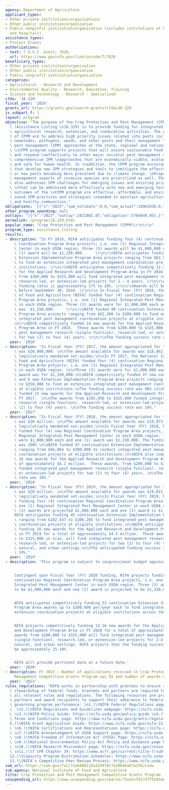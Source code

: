 ```yaml
---
agency: Department of Agriculture
applicant_types:
- Other private institutions/organizations
- Other public institution/organization
- Public nonprofit institution/organization (includes institutions of higher education
  and hospitals)
assistance_types:
- Project Grants
authorizations:
- text: 7 U.S.C. &sect; 7626.
  url: https://www.govinfo.gov/link/uscode/7/7626
beneficiary_types:
- Other private institution/organization
- Other public institution/organization
- Public nonprofit institution/organization
categories:
- Agricultural - Research and Development
- Environmental Quality - Research, Education, Training
- Science and Technology - Research - Specialized
cfda: '10.329'
fiscal_year: '2024'
grants_url: https://grants.gov/search-grants?cfda=10.329
is_subpart_f: 1
layout: program
objective: "The purpose of the Crop Protection and Pest Management (CPPM) program\
  \ (Assistance Listing \n10.329) is to provide funding for integrated, multifunctional\
  \ agricultural research, extension, and \neducation activities. The goals and objectives\
  \ of CPPM are to address high priority issues related \nto pests including insects,\
  \ nematodes, pathogens, weeds, and other pests and their management \nusing integrated\
  \ pest management (IPM) approaches at the state, regional and national levels. The\
  \ \nCPPM program supports projects that will ensure sustainable food production\
  \ and respond \neffectively to other major societal pest management challenges with\
  \ comprehensive IPM \napproaches that are economically viable, ecologically prudent,\
  \ and safe for human health. In \naddition, the CPPM program encourages proposals\
  \ that develop new IPM strategies and tools to \nmitigate the effects of existing\
  \ or new pests becoming more prevalent due to climate change. \nProposals that address\
  \ management aspects of invasive species are prioritized as well. The CPPM \nprogram\
  \ also addresses IPM challenges for emerging issues and existing priority pest concerns\
  \ \nthat can be addressed more effectively with new and emerging technologies. The\
  \ outcomes of the \nCPPM program are effective, affordable, and environmentally\
  \ sound IPM practices and strategies \nneeded to maintain agricultural productivity\
  \ and healthy communities."
obligations: '[{"x":"2023","sam_estimate":0.0,"sam_actual":19962838.0,"usa_spending_actual":19159365.4},{"x":"2024","sam_estimate":0.0,"sam_actual":19914669.0,"usa_spending_actual":19583814.05},{"x":"2025","sam_estimate":0.0,"sam_actual":0.0,"usa_spending_actual":-81602.54}]'
other_program_spending: null
outlays: '[{"x":"2023","outlay":2821802.87,"obligation":5769440.95},{"x":"2024","outlay":320546.92,"obligation":15636614.89},{"x":"2025","outlay":0.0,"obligation":0.0}]'
permalink: /program/10.329.html
popular_name: "Crop Protection and Pest Management (CPPM)\r\n\r\n"
program_type: assistance_listing
results:
- description: "In FY 2016, NIFA anticipates funding four (4) continuation Regional\
    \ Coordination Program Area projects; i.e. one (1) Regional Integrated Pest Management\
    \ Center in each USDA region; three (3) awards will be $1,000,000 each and one\
    \ (1) award will be $1,150,000.     \r\n\r\nNIFA anticipates funding 49 continuation\
    \ Extension Implementation Program Area projects ranging from $62,500 to $289,000\
    \ to fund an extension integrated pest management coordination project at eligible\
    \ institutions. \r\n\r\nNIFA anticipates competitively funding 12-20 new awards\
    \ for the Applied Research and Development Program Area in FY 2016.  These awards\
    \ from $200,000 to $325,000 will fund integrated pest management research (single-function),\
    \ research-led, or extension-led projects for 2 – 4 years. \r\n\r\nThe anticipated\
    \ funding ratio is approximately 17% to 28%. \r\n\r\nAwards will be made on or\
    \ before September 30, 2016. \r\n\r\n In Fiscal Year (FY) 2016, the National Institute\
    \ of Food and Agriculture (NIFA) funded four (4) continuation Regional Coordination\
    \ Program Area projects; i.e. one (1) Regional Integrated Pest Management Center\
    \ in each USDA region. Three (3) awards were for $1,000,000 each and one (1) award\
    \ was  $1,150,000.     \r\n\r\nNIFA funded 49 continuation Extension Implementation\
    \ Program Area projects ranging from $62,500 to $289,000 to fund an extension\
    \ integrated pest management coordination projects at eligible institutions. \r\
    \n\r\nNIFA competitively funded 14 new awards for the Applied Research and Development\
    \ Program Area in FY 2016.  These awards from $200,000 to $325,000 funded integrated\
    \ pest management research (single-function), research-led, or extension-led projects\
    \ for two (2) to four (4) years. \r\n\r\nThe funding success rate was 20%."
  year: '2016'
- description: "In Fiscal Year (FY) 2017, the amount appropriated for this Program\
    \ was $20,000,000. \n\nThe amount available for awards was $18,862,054, after\
    \ legislatively mandated set-asides.\n\nIn FY 2017, the National Institute of\
    \ Food and Agriculture (NIFA) funded four (4) continuation Regional Coordination\
    \ Program Area projects; i.e. one (1) Regional Integrated Pest Management Center\
    \ in each USDA region. \n\nThree (3) awards were for $1,000,000 each and one (1)\
    \ award was for $1,150,000.\n\nNIFA competitively funded 47 new continuations\
    \ and 6 new Extension Implementation Program Area projects ranging from $67,800\
    \ to $358,000 to fund an extension integrated pest management coordination projects\
    \ at eligible institutions.\nThe funding success rate was 98%.\n\nNIFA competitively\
    \ funded 15 new awards for the Applied Research and Development Program Area in\
    \ FY 2017.  \n\nThe awards from $195,456 to $325,000 funded integrated pest management\
    \ research (single-function), research-led, or extension-led projects for two\
    \ (2) to four (4) years. \n\nThe funding success rate was 16%."
  year: '2017'
- description: "In Fiscal Year (FY) 2018, the amount appropriated for this Program\
    \ was $20 million. \n\nThe amount available for awards was $19,073,683, after\
    \ legislatively mandated set-asides.\n\nIn Fiscal Year (FY) 2018, NIFA competitively\
    \ funded four (4) new Regional Coordination Program Area projects, i.e. one (1)\
    \ Regional Integrated Pest Management Center in each USDA region. Three (3) awards\
    \ were $1,000,000 each and one (1) award was $1,150,000. The funding success rate\
    \ was 100%.\n\nNIFA funded 47 continuation Extension Implementation Program Area\
    \ ranging from $94,864 to $300,000 to conduct integrated pest management extension\
    \ coordination projects at eligible institutions.\n\nNIFA also competitively funded\
    \ 16 new awards for the Applied Research and Development Program Area for a total\
    \ of approximately $4.1 million.  These awards, from $200,000 to $325,000 in size,\
    \ funded integrated pest management research (single-function), research-led,\
    \ or extension-led projects for two (2) to four (4) years. \n\nThe funding success\
    \ rate was 19%."
  year: '2018'
- description: "In Fiscal Year (FY) 2019, the amount appropriated for this Program\
    \ was $20 million. \n\nThe amount available for awards was $19,021,619, after\
    \ legislatively mandated set-asides.\n\nIn Fiscal Year (FY) 2019, NIFA anticipates\
    \ funding four (4) continuation Regional Coordination Program Area projects, i.e.\
    \ one (1) Regional Integrated Pest Management Center in each USDA region. Three\
    \ (3) awards are projected $1,000,000 each and one (1) award is $1,150,000.\n\n\
    NIFA anticipates funding 45 continuation Extension Implementation Program Area\
    \ ranging from $102,547 to $306,265 to fund integrated pest management extension\
    \ coordination projects at eligible institutions.\n\nNIFA anticipates competitively\
    \ funding 16 new awards for the Applied Research and Development Program Area\
    \ in FY 2019 for a total of approximately $4.5 million.  These awards, from $200,000\
    \ to $325,000 in size, will fund integrated pest management research (single-function),\
    \ research-led, or extension-led projects for two (2) to four (4) years in agricultural,\
    \ natural, and urban settings.\n\nThe anticipated funding success rate is approximately\
    \ 19%."
  year: '2019'
- description: 'This program is subject to congressional budget approval for FY 2020.


    Contingent upon Fiscal Year (FY) 2020 funding, NIFA projects funding four (4)
    continuation Regional Coordination Program Area projects, i.e. one (1) Regional
    Integrated Pest Management Center in each USDA region. Three (3) awards are projected
    to be $1,000,000 each and one (1) award is projected to be $1,150,000.


    NIFA anticipates competitively funding 53 continuation Extension Implementation
    Program Area awards up to $300,000 per/year each to fund integrated pest management
    extension coordination projects at eligible institutions across the U.S.


    NIFA projects competitively funding 13-16 new awards for the Applied Research
    and Development Program Area in FY 2020 for a total of approximately $4.1 million.  These
    awards from $200,000 to $325,000 will fund integrated pest management research
    (single-function), research-led, or extension-led projects for 2-4 years in agricultural,
    natural, and urban settings. NIFA projects that the funding success rate will
    be approximately 15-18%.


    NIFA will provide pertinent data at a future date.'
  year: '2020'
- description: FY 2023 – Number of applications received in Crop Protection and Pest
    Management Competitive Grants Program was 55 and number of awards made was 20
  year: '2023'
rules_regulations: "NIFA works in partnership with grantees to ensure responsible\
  \ stewardship of federal funds. Grantees and partners are required to comply with\
  \ all relevant rules and regulations. The following resources are provided to NIFA’s\
  \ partners and award recipients to support their adherence to federal regulations\
  \ governing program performance: \n1.)\tNIFA Federal Regulations page: https://nifa.usda.gov/federal-regulations\
  \  \n2.)\tNIFA Regulations and Guidelines webpage: https://nifa.usda.gov/regulations-and-guidelines\
  \ \n3.)\tNIFA Policy Guide: https://nifa.usda.gov/policy-guide \n4.)\tNIFA Award\
  \ Terms and Conditions page: https://www.nifa.usda.gov/grants/regulations-and-guidelines/terms-conditions\n\
  5.)\tNIFA Grant Application Guide: https://www.nifa.usda.gov/nifa-22-001-nifa-grants-application-guide\
  \ \n6.)\tNIFA Certifications and Representations page: https://nifa.usda.gov/certifications-and-representations\
  \ \n7.)\tNIFA Acknowledgment of USDA Support page: https://nifa.usda.gov/acknowledgment-usda-support-nifa\
  \ \n8.)\tNIFA Freedom of Information Act (FOIA) Page: https://nifa.usda.gov/foia\
  \ \n9.)\tNational Environmental Policy Act Policy and Guidance page https://nifa.usda.gov/nepa-policy-and-guidance\
  \ \n10.)\tNIFA Research Misconduct page: https://nifa.usda.gov/research-misconduct\
  \ \n11.)\t7 CFR Chapter 34: https://www.ecfr.gov/current/title-7/subtitle-B/chapter-XXXIV\n\
  12.)\tCapacity Program Distribution Schedules: https://www.nifa.usda.gov/capacity-program-distribution-schedules\n\
  13.)\tNIFA’s Competitive Peer-Review Process: https://www.nifa.usda.gov/nifa-peer-review-process-competitive-grant-applications"
sam_url: https://sam.gov/fal/71e680812da143978c7a206d6a67a259/view
sub-agency: National Institute of Food and Agriculture
title: Crop Protection and Pest Management Competitive Grants Program
usaspending_url: https://www.usaspending.gov/search/?hash=f9173ff5593ab5cc348f53dd285cfce8
---
```

